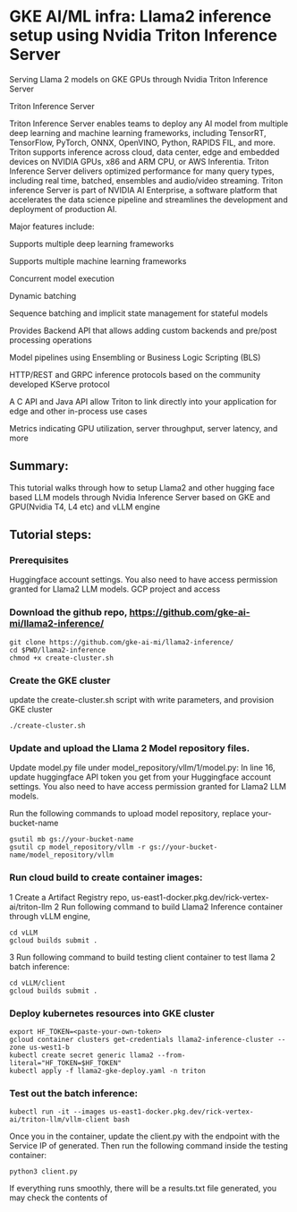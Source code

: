 # GKE AI/ML infra: Llama2 inference setup using Nvidia Triton Inference Server

Serving Llama 2 models on GKE GPUs through Nvidia Triton Inference Server

Triton Inference Server

Triton Inference Server enables teams to deploy any AI model from multiple deep learning and machine learning frameworks, including TensorRT, TensorFlow, PyTorch, ONNX, OpenVINO, Python, RAPIDS FIL, and more. Triton supports inference across cloud, data center, edge and embedded devices on NVIDIA GPUs, x86 and ARM CPU, or AWS Inferentia. Triton Inference Server delivers optimized performance for many query types, including real time, batched, ensembles and audio/video streaming. Triton inference Server is part of NVIDIA AI Enterprise, a software platform that accelerates the data science pipeline and streamlines the development and deployment of production AI.

Major features include:

Supports multiple deep learning frameworks

Supports multiple machine learning frameworks

Concurrent model execution

Dynamic batching

Sequence batching and implicit state management for stateful models

Provides Backend API that allows adding custom backends and pre/post processing operations

Model pipelines using Ensembling or Business Logic Scripting (BLS)

HTTP/REST and GRPC inference protocols based on the community developed KServe protocol

A C API and Java API allow Triton to link directly into your application for edge and other in-process use cases

Metrics indicating GPU utilization, server throughput, server latency, and more



## Summary:
This tutorial walks through how to setup Llama2 and other hugging face based LLM models through Nvidia Inference Server based on GKE and GPU(Nvidia T4, L4 etc) and vLLM engine

## Tutorial steps:

### Prerequisites
Huggingface account settings. You also need to have access permission granted for Llama2 LLM models. 
GCP project and access
### Download the github repo, https://github.com/gke-ai-mi/llama2-inference/
```
git clone https://github.com/gke-ai-mi/llama2-inference/
cd $PWD/llama2-inference
chmod +x create-cluster.sh
```
### Create the GKE cluster
update the create-cluster.sh script with write parameters, and provision GKE cluster
```
./create-cluster.sh
```
### Update and upload the Llama 2 Model repository files.
Update model.py file under model_repository/vllm/1/model.py:
In line 16, update huggingface API token you get from your Huggingface account settings. You also need to have access permission granted for Llama2 LLM models. 

Run the following commands to upload model repository, replace your-bucket-name
```
gsutil mb gs://your-bucket-name
gsutil cp model_repository/vllm -r gs://your-bucket-name/model_repository/vllm
```

### Run cloud build to create container images:
1 Create a Artifact Registry repo, us-east1-docker.pkg.dev/rick-vertex-ai/triton-llm 
2 Run following command to build Llama2 Inference container through vLLM engine,
```
cd vLLM
gcloud builds submit .
```
3 Run following command to build testing client container to test llama 2 batch inference:

```
cd vLLM/client
gcloud builds submit .
```
### Deploy kubernetes resources into GKE cluster

```
export HF_TOKEN=<paste-your-own-token>
gcloud container clusters get-credentials llama2-inference-cluster --zone us-west1-b
kubectl create secret generic llama2 --from-literal="HF_TOKEN=$HF_TOKEN"
kubectl apply -f llama2-gke-deploy.yaml -n triton
```
### Test out the batch inference:
```
kubectl run -it --images us-east1-docker.pkg.dev/rick-vertex-ai/triton-llm/vllm-client bash 
```

Once you in the container, update the client.py with the endpoint with the Service IP of generated. 
Then run the following command inside the testing container:
```
python3 client.py
```
If everything runs smoothly, there will be a results.txt file generated, you may check the contents of 







